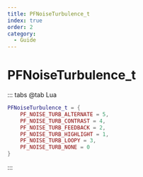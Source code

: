 ```yaml
---
title: PFNoiseTurbulence_t
index: true
order: 2
category:
  - Guide
---
```


# PFNoiseTurbulence_t
::: tabs
@tab Lua
```lua
PFNoiseTurbulence_t = {
    PF_NOISE_TURB_ALTERNATE = 5,
    PF_NOISE_TURB_CONTRAST = 4,
    PF_NOISE_TURB_FEEDBACK = 2,
    PF_NOISE_TURB_HIGHLIGHT = 1,
    PF_NOISE_TURB_LOOPY = 3,
    PF_NOISE_TURB_NONE = 0
}
```
:::